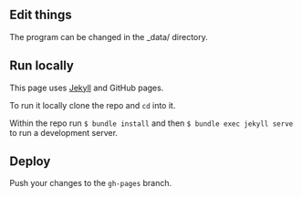 ## Edit things

The program can be changed in the _data/ directory.

## Run locally

This page uses [Jekyll](http://jekyllrb.org) and GitHub pages.

To run it locally clone the repo and `cd` into it.

Within the repo run `$ bundle install` and then `$ bundle exec jekyll serve` to run a development server.

## Deploy

Push your changes to the `gh-pages` branch.
